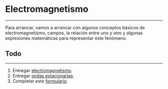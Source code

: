 # Electromagnetismo
---
Para arrancar, vamos a arrancar con algunos conceptos básicos de electromagnetismo, campos, la relación entre uno y otro y algunas expresiones matemáticas para representar este fenómeno.

## Todo
---
1. Entregar [electromagnetismo](electromagnetismo/).
2. Entregar [ondas estacionarias](estacionarias/).
3. Completar este [formulario](https://docs.google.com/forms/d/e/1FAIpQLSdNSmKlG-qlbfL4QxFssuyTVXrPLGxGrI1admV3VnyhBsHiGA/viewform).
